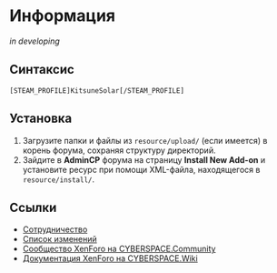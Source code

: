 # Информация

*in developing*

## Синтаксис

```
[STEAM_PROFILE]KitsuneSolar[/STEAM_PROFILE]
```

## Установка

1. Загрузите папки и файлы из `resource/upload/` (если имеется) в корень форума, сохраняя структуру директорий.
2. Зайдите в **AdminCP** форума на страницу **Install New Add-on** и установите ресурс при помощи XML-файла, находящегося в `resource/install/`.

## Ссылки

- [Сотрудничество](CONTRIBUTING.md)
- [Список изменений](CHANGELOG.md)
- [Сообщество XenForo на CYBERSPACE.Community](//cyberspace.community/forums/30/)
- [Документация XenForo на CYBERSPACE.Wiki](//xenforo.cyberspace.wiki/)

